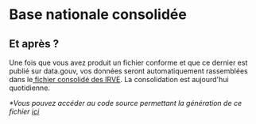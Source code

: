 # Base nationale consolidée

## Et après ?

Une fois que vous avez produit un fichier conforme et que ce dernier est publié sur data.gouv, vos données seront automatiquement rassemblées dans le[ fichier consolidé des IRVE](https://transport.data.gouv.fr/datasets/fichier-consolide-des-bornes-de-recharge-pour-vehicules-electriques). La consolidation est aujourd'hui quotidienne.&#x20;



_\*Vous pouvez accéder au code source permettant la génération de ce fichier_ [_ici_](https://github.com/etalab/notebooks/tree/master/irve)
